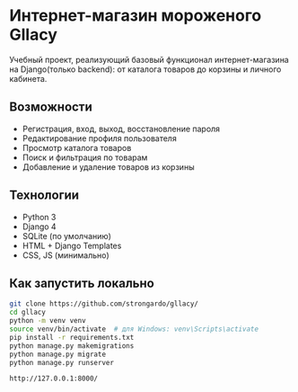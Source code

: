 # Интернет-магазин мороженого Gllacy

Учебный проект, реализующий базовый функционал интернет-магазина на Django(только backend): от каталога товаров до корзины и личного кабинета.

## Возможности

- Регистрация, вход, выход, восстановление пароля
- Редактирование профиля пользователя
- Просмотр каталога товаров
- Поиск и фильтрация по товарам
- Добавление и удаление товаров из корзины

## Технологии

- Python 3
- Django 4
- SQLite (по умолчанию)
- HTML + Django Templates
- CSS, JS (минимально)

## Как запустить локально

```bash
git clone https://github.com/strongardo/gllacy/
cd gllacy
python -m venv venv
source venv/bin/activate  # для Windows: venv\Scripts\activate
pip install -r requirements.txt
python manage.py makemigrations
python manage.py migrate
python manage.py runserver

http://127.0.0.1:8000/
